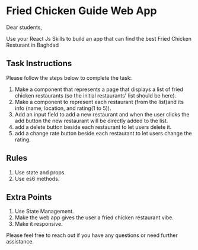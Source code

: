 # Fried Chicken Guide Web App

Dear students,

Use your React Js Skills to build an app that can find the best Fried Chicken Resturant in Baghdad

## Task Instructions

Please follow the steps below to complete the task:

1. Make a component that represents a page that displays a list of fried chicken restaurants (so the initial restaurants' list should be here).
2. Make a component to represent each restaurant (from the list)and its info (name, location, and rating(1 to 5)).
3. Add an input field to add a new restaurant and when the user clicks the add button the new restaurant will be directly added to the list.
4. add a delete button beside each restaurant to let users delete it.
5. add a change rate button beside each restaurant to let users change the rating.

## Rules

1. Use state and props.
2. Use es6 methods.

## Extra Points

1. Use State Management.
2. Make the web app gives the user a fried chicken restaurant vibe.
3. Make it responsive.

Please feel free to reach out if you have any questions or need further assistance.
